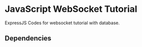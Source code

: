 # JavaScript WebSocket Tutorial

ExpressJS Codes for websocket tutorial with database.

## Dependencies
